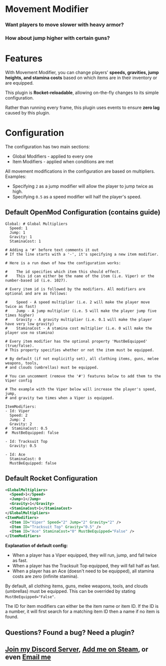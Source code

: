 # Movement Modifier

### **Want players to move slower with heavy armor?**

### **How about jump higher with certain guns?**

# Features

With Movement Modifier, you can change players' **speeds, gravities, jump heights, and stamina costs** based on which items are in their inventory or are equipped.

This plugin is **Rocket-reloadable**, allowing on-the-fly changes to its simple configuration.

Rather than running every frame, this plugin uses events to ensure **zero lag** caused by this plugin.

# Configuration

The configuration has two main sections:

- Global Modifiers - applied to every one
- Item Modifiers - applied when conditions are met

All movement modifications in the configuration are based on multipliers.
Examples:

- Specifying `2` as a jump modifier will allow the player to jump twice as high.
- Specifying `0.5` as a speed modifier will half the player's speed.

## Default OpenMod Configuration (contains guide)

```
Global: # Global Multipliers
  Speed: 1
  Jump: 1
  Gravity: 1
  StaminaCost: 1

# Adding a '#' before text comments it out
# If the line starts with a '-', it's specifying a new item modifier.

# Here is a run down of how the configuration works:

#    The id specifies which item this should effect.
#    This id can either be the name of the item (i.e. Viper) or the number-based id (i.e. 1027).

# Every item id is followed by the modifiers. All modifiers are optional and are as follows:

#    Speed - A speed multiplier (i.e. 2 will make the player move twice as fast)
#    Jump - A jump multiplier (i.e. 5 will make the player jump five times higher)
#    Gravity - A gravity multiplier (i.e. 0.1 will make the player have very low gravity)
#    StaminaCost - A stamina cost multiplier (i.e. 0 will make the player use no stamina)

# Every item modifier has the optional property 'MustBeEquipped' (true/false).
# This property specifies whether or not the item must be equipped.

# By default (if not explicitly set), all clothing items, guns, melee weapons, tools,
# and clouds (umbrellas) must be equipped.

# You can uncomment (remove the '#') features below to add them to the Viper config

# The example with the Viper below will increase the player's speed, jump,
# and gravity two times when a Viper is equipped.

ItemModifiers:
- Id: Viper
  Speed: 2
  Jump: 2
  Gravity: 2
#  StaminaCost: 0.5
#  MustBeEquipped: false

- Id: Tracksuit Top
  Gravity: 0.5

- Id: Ace
  StaminaCost: 0
  MustBeEquipped: false
```

## Default Rocket Configuration

```xml
<GlobalMultipliers>
  <Speed>1</Speed>
  <Jump>1</Jump>
  <Gravity>1</Gravity>
  <StaminaCost>1</StaminaCost>
</GlobalMultipliers>
<ItemModifiers>
  <Item ID="Viper" Speed="2" Jump="2" Gravity="2" />
  <Item ID="Tracksuit Top" Gravity="0.5" />
  <Item ID="Ace" StaminaCost="0" MustBeEquipped="False" />
</ItemModifiers>
```

**Explanation of default config:**

- When a player has a Viper equipped, they will run, jump, and fall twice as fast.
- When a player has the Tracksuit Top equipped, they will fall half as fast.
- When a player has an Ace (doesn't need to be equipped), all stamina costs are zero (infinite stamina).

By default, all clothing items, guns, melee weapons, tools, and clouds (umbrellas) must be equipped. This can be overrided by stating `MustBeEquipped="False"`.

The ID for item modifiers can either be the item name or item ID. If the ID is a number, it will first search for a matching item ID then a name if no item is found.

## **Questions? Found a bug? Need a plugin?**

## [Join my Discord Server](https://discord.gg/SjFYeFr), [Add me on Steam](https://steamcommunity.com/id/iamsilk), or even [Email me](mailto:silksplugins@gmail.com)

